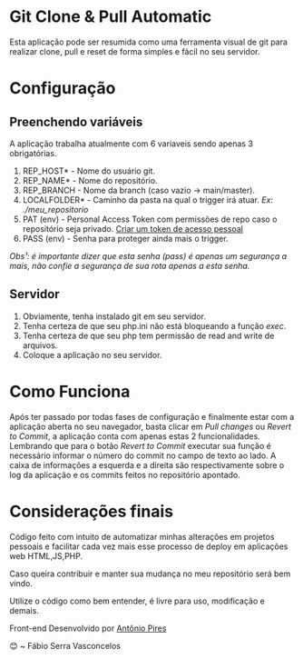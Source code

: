 # Git Clone & Pull Automatic
Esta aplicação pode ser resumida como uma ferramenta visual de git para realizar clone, pull e reset de forma simples e fácil no seu servidor.
# Configuração

## Preenchendo variáveis

A aplicação trabalha atualmente com 6 variaveis sendo apenas 3 obrigatórias.

1. REP_HOST* - Nome do usuário git.
2. REP_NAME* - Nome do repositório.
3. REP_BRANCH - Nome da branch (caso vazio -> main/master).
4. LOCALFOLDER* - Caminho da pasta na qual o trigger irá atuar. *Ex: ./meu_repositorio*
5. PAT (env) - Personal Access Token com permissões de repo caso o repositório seja privado. [Criar um token de acesso pessoal
](https://docs.github.com/pt/enterprise-server@3.3/authentication/keeping-your-account-and-data-secure/creating-a-personal-access-token)
6. PASS (env) - Senha para proteger ainda mais o trigger.

*Obs¹: é importante dizer que esta senha (pass) é apenas um segurança a mais, não confie a segurança de sua rota apenas a esta senha.*

## Servidor

1. Obviamente, tenha instalado git em seu servidor.
2. Tenha certeza de que seu php.ini não está bloqueando a função *exec*.
3. Tenha certeza de que seu php tem permissão de read and write de arquivos.
4. Coloque a aplicação no seu servidor.

# Como Funciona

Após ter passado por todas fases de configuração e finalmente estar com a aplicação aberta no seu navegador, basta clicar em *Pull changes* ou *Revert to Commit*, a aplicação conta com apenas estas 2 funcionalidades. Lembrando que para o botão *Revert to Commit* executar sua função é necessário informar o número do commit no campo de texto ao lado. 
A caixa de informações a esquerda e a direita são respectivamente sobre o log da aplicação e os commits feitos no repositório apontado.
# Considerações finais

Código feito com intuito de automatizar minhas alterações em projetos pessoais e facilitar cada vez mais esse processo de deploy em aplicações web HTML,JS,PHP.

Caso queira contribuir e manter sua mudança no meu repositório será bem vindo.

Utilize o código como bem entender, é livre para uso, modificação e demais.

Front-end Desenvolvido por [Antônio Pires](https://github.com/antoniovpires)

😊 ~ Fábio Serra Vasconcelos
